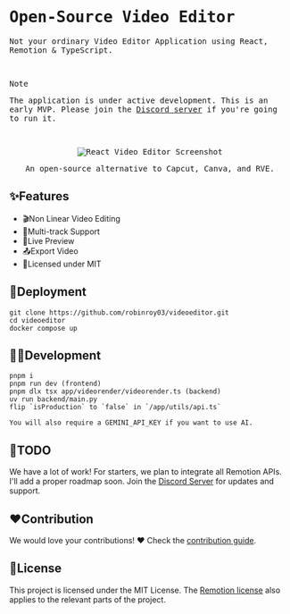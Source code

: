 <samp>
  
<h1>Open-Source Video Editor</h1>
<p>Not your ordinary Video Editor Application using React, Remotion & TypeScript.</p>
<br />

> [!NOTE]  
> The application is under active development. This is an early MVP. Please join the [Discord server](https://discord.gg/GSknuxubZK) if you're going to run it.

<br />

<p align="center">
  <img src="https://github.com/user-attachments/assets/b03f51be-b7d9-4abf-a9e7-6a4d1e79d0b8" alt="React Video Editor Screenshot">
</p>
<p align="center">An open-source alternative to Capcut, Canva, and RVE.</p>
</samp>

## ✨Features

- 🎬Non Linear Video Editing
- 🔀Multi-track Support
- 👀Live Preview
- 📤Export Video
- 📜Licensed under MIT

## 🐋Deployment

```
git clone https://github.com/robinroy03/videoeditor.git
cd videoeditor
docker compose up
```

## 🧑‍💻Development

```
pnpm i
pnpm run dev (frontend)
pnpm dlx tsx app/videorender/videorender.ts (backend)
uv run backend/main.py
flip `isProduction` to `false` in `/app/utils/api.ts`

You will also require a GEMINI_API_KEY if you want to use AI.
```

## 📃TODO

We have a lot of work! For starters, we plan to integrate all Remotion APIs. I'll add a proper roadmap soon. Join the [Discord Server](https://discord.com/invite/GSknuxubZK) for updates and support.

## ❤️Contribution

We would love your contributions! ❤️ Check the [contribution guide](CONTRIBUTING.md).

## 📜License

This project is licensed under the MIT License. The [Remotion license](https://github.com/remotion-dev/remotion/blob/main/LICENSE.md) also applies to the relevant parts of the project.
